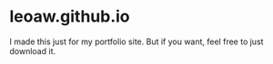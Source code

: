 # leoaw.github.io

I made this just for my portfolio site. But if you want, feel free to just download it.
